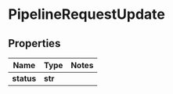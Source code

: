 # PipelineRequestUpdate

## Properties
Name | Type | Notes
------------ | ------------- | -------------
**status** | **str** |


